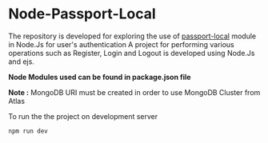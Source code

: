# Node-Passport-Local
The repository is developed for exploring the use of [passport-local](http://www.passportjs.org/packages/passport-local/) module in Node.Js for user's authentication
A project for performing various operations such as Register, Login and Logout is developed using Node.Js and ejs.

**Node Modules used can be found in package.json file**

**Note :** MongoDB URI must be created in order to use MongoDB Cluster from Atlas


To run the the project on development server
```
npm run dev
```
